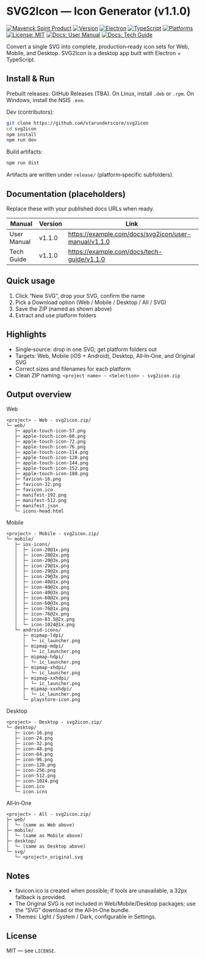 # SVG2Icon — Icon Generator (v1.1.0)

[![Maverick Spirit Product](https://img.shields.io/badge/Maverick%20Spirit-Product-ff69b4.svg)](#)
[![Version](https://img.shields.io/badge/version-1.1.0-blue.svg)](#)
[![Electron](https://img.shields.io/badge/electron-28%2B-9cf.svg)](#)
[![TypeScript](https://img.shields.io/badge/TypeScript-5.x-3178c6.svg)](#)
[![Platforms](https://img.shields.io/badge/platforms-Windows%20%7C%20Linux-informational.svg)](#)
[![License: MIT](https://img.shields.io/badge/License-MIT-yellow.svg)](LICENSE)
[![Docs: User Manual](https://img.shields.io/badge/docs-User%20Manual-8A2BE2.svg)](https://example.com/docs/svg2icon/user-manual/v1.1.0)
[![Docs: Tech Guide](https://img.shields.io/badge/docs-Tech%20Guide-8A2BE2.svg)](https://example.com/docs/tech-guide/v1.1.0)

Convert a single SVG into complete, production‑ready icon sets for Web, Mobile, and Desktop. SVG2Icon is a desktop app built with Electron + TypeScript.

## Install & Run

Prebuilt releases: GitHub Releases (TBA). On Linux, install `.deb` or `.rpm`. On Windows, install the NSIS `.exe`.

Dev (contributors):
```bash
git clone https://github.com/starunderscore/svg2icon
cd svg2icon
npm install
npm run dev
```

Build artifacts:
```bash
npm run dist
```
Artifacts are written under `release/` (platform‑specific subfolders).

## Documentation (placeholders)
Replace these with your published docs URLs when ready.

| Manual | Version | Link |
| --- | --- | --- |
| User Manual | v1.1.0 | https://example.com/docs/svg2icon/user-manual/v1.1.0 |
| Tech Guide | v1.1.0 | https://example.com/docs/tech-guide/v1.1.0 |

## Quick usage
1) Click “New SVG”, drop your SVG, confirm the name
2) Pick a Download option (Web / Mobile / Desktop / All / SVG)
3) Save the ZIP (named as shown above)
4) Extract and use platform folders

## Highlights
- Single‑source: drop in one SVG; get platform folders out
- Targets: Web, Mobile (iOS + Android), Desktop, All‑In‑One, and Original SVG
- Correct sizes and filenames for each platform
- Clean ZIP naming: `<project name> - <Selection> - svg2icon.zip`
 
## Output overview

Web
```tree
<project> - Web - svg2icon.zip/
└─ web/
   ├─ apple-touch-icon-57.png
   ├─ apple-touch-icon-60.png
   ├─ apple-touch-icon-72.png
   ├─ apple-touch-icon-76.png
   ├─ apple-touch-icon-114.png
   ├─ apple-touch-icon-120.png
   ├─ apple-touch-icon-144.png
   ├─ apple-touch-icon-152.png
   ├─ apple-touch-icon-180.png
   ├─ favicon-16.png
   ├─ favicon-32.png
   ├─ favicon.ico
   ├─ manifest-192.png
   ├─ manifest-512.png
   ├─ manifest.json
   └─ icons-head.html
```

Mobile
```tree
<project> - Mobile - svg2icon.zip/
└─ mobile/
   ├─ ios-icons/
   │  ├─ icon-20@1x.png
   │  ├─ icon-20@2x.png
   │  ├─ icon-20@3x.png
   │  ├─ icon-29@1x.png
   │  ├─ icon-29@2x.png
   │  ├─ icon-29@3x.png
   │  ├─ icon-40@1x.png
   │  ├─ icon-40@2x.png
   │  ├─ icon-40@3x.png
   │  ├─ icon-60@2x.png
   │  ├─ icon-60@3x.png
   │  ├─ icon-76@1x.png
   │  ├─ icon-76@2x.png
   │  ├─ icon-83.5@2x.png
   │  └─ icon-1024@1x.png
   └─ android-icons/
      ├─ mipmap-ldpi/
      │  └─ ic_launcher.png
      ├─ mipmap-mdpi/
      │  └─ ic_launcher.png
      ├─ mipmap-hdpi/
      │  └─ ic_launcher.png
      ├─ mipmap-xhdpi/
      │  └─ ic_launcher.png
      ├─ mipmap-xxhdpi/
      │  └─ ic_launcher.png
      ├─ mipmap-xxxhdpi/
      │  └─ ic_launcher.png
      └─ playstore-icon.png
```

Desktop
```tree
<project> - Desktop - svg2icon.zip/
└─ desktop/
   ├─ icon-16.png
   ├─ icon-24.png
   ├─ icon-32.png
   ├─ icon-48.png
   ├─ icon-64.png
   ├─ icon-96.png
   ├─ icon-128.png
   ├─ icon-256.png
   ├─ icon-512.png
   ├─ icon-1024.png
   ├─ icon.ico
   └─ icon.icns
```

All‑In‑One
```tree
<project> - All - svg2icon.zip/
├─ web/
│  └─ (same as Web above)
├─ mobile/
│  └─ (same as Mobile above)
├─ desktop/
│  └─ (same as Desktop above)
└─ svg/
   └─ <project>_original.svg
```

## Notes
- favicon.ico is created when possible; if tools are unavailable, a 32px fallback is provided.
- The Original SVG is not included in Web/Mobile/Desktop packages; use the “SVG” download or the All‑In‑One bundle.
- Themes: Light / System / Dark, configurable in Settings.

## License

MIT — see `LICENSE`.
